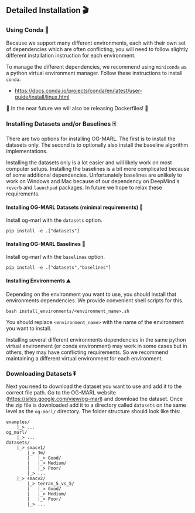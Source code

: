 <h2 name="install" id="install">Detailed Installation 🎬</h2>

### Using Conda 🐍

Because we support many different environments, each with their own set of dependencies which are often conflicting, you will need to follow slightly different installation instruction for each environment.

To manage the different dependencies, we recommend using `miniconda` as a python virtual environment manager. Follow these instructions to install `conda`.

* <https://docs.conda.io/projects/conda/en/latest/user-guide/install/linux.html>

🚨 In the near future we will also be releasing Dockerfiles! 🚨

### Installing Datasets and/or Baselines 🀄

There are two options for installing OG-MARL. The first is to install the datasets only. The second is to optionally also install the baseline algorithm implementations.

Installing the datasets only is a lot easier and will likely work on most computer setups. Installing the baselines is a bit more complicated because of some additional dependencies. Unfortunately baselines are unlikely to work on Windows and Mac because of our dependency on DeepMind's `reverb` and `launchpad` packages. In future we hope to relax these requirements.

#### Installing OG-MARL Datasets (minimal requirements) 🧮

Install og-marl with the `datasets` option.

`pip install -e .["datasets"]`

#### Installing OG-MARL Baselines 🔱

Install og-marl with the `baselines` option.

`pip install -e .["datasets","baselines"]`

#### Installing Environments ⛰️

Depending on the environment you want to use, you should install that environments dependencies. We provide convenient shell scripts for this.

`bash install_environments/<environment_name>.sh`

You should replace `<environment_name>` with the name of the environment you want to install.

Installing several different environments dependencies in the same python virtual environment (or conda environment) may work in some cases but in others, they may have conflicting requirements. So we recommend maintaining a different virtual environment for each environment.

### Downloading Datasets ⏬

Next you need to download the dataset you want to use and add it to the correct file path. Go to the OG-MARL website (<https://sites.google.com/view/og-marl>) and download the dataset. Once the zip file is downloaded add it to a directory called `datasets` on the same level as the `og-marl/` directory. The folder structure should look like this:

```
examples/
    |_> ...
og_marl/
    |_> ...
datasets/
    |_> smacv1/
        |_> 3m/
        |   |_> Good/
        |   |_> Medium/
        |   |_> Poor/
        |_> ...
    |_> smacv2/
        |_> terran_5_vs_5/
        |   |_> Good/
        |   |_> Medium/
        |   |_> Poor/
        |_> ...
```
